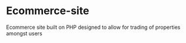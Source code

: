 # Ecommerce-site
Ecommerce site built on PHP designed to allow for trading of properties amongst users
  
